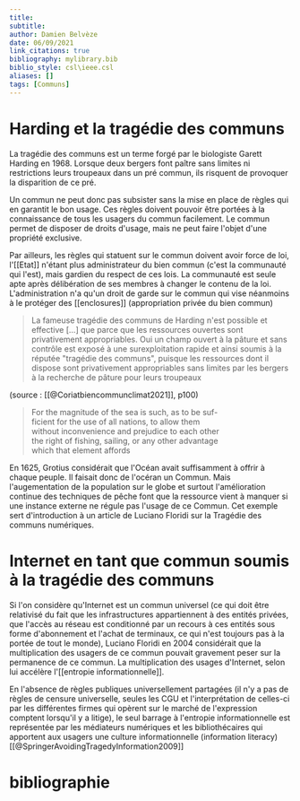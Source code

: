 ```yaml
---
title: 
subtitle:
author: Damien Belvèze
date: 06/09/2021
link_citations: true
bibliography: mylibrary.bib
biblio_style: csl\ieee.csl
aliases: []
tags: [Communs]
---
```


# Harding et la tragédie des communs

La tragédie des communs est un terme forgé par le biologiste Garett Harding en 1968. 
Lorsque deux bergers font paître sans limites ni restrictions leurs troupeaux dans un pré commun, ils risquent de provoquer la disparition de ce pré. 

Un commun ne peut donc pas subsister sans la mise en place de règles qui en garantit le bon usage. 
Ces règles doivent pouvoir être portées à la connaissance de tous les usagers du commun facilement. 
Le commun permet de disposer de droits d'usage, mais ne peut faire l'objet d'une propriété exclusive. 

Par ailleurs, les règles qui statuent sur le commun doivent avoir force de loi, l'[[Etat]] n'étant plus administrateur du bien commun (c'est la communauté qui l'est), mais gardien du respect de ces lois. La communauté est seule apte après délibération de ses membres à changer le contenu de la loi. L'administration n'a qu'un droit de garde sur le commun qui vise néanmoins à le protéger des [[enclosures]] (appropriation privée du bien commun)

> La fameuse tragédie des communs de Harding n'est possible et effective [...] que parce que les ressources ouvertes sont privativement appropriables. Oui un champ ouvert à la pâture et sans contrôle est exposé à une surexploitation rapide et ainsi soumis à la réputée "tragédie des communs", puisque les ressources dont il dispose sont privativement appropriables sans limites par les bergers à la recherche de pâture pour leurs troupeaux

(source : [[@Coriatbiencommunclimat2021]], p100)


>For the magnitude of the sea is such, as to be suf-  
ficient for the use of all nations, to allow them  
without inconvenience and prejudice to each other  
the right of fishing, sailing, or any other advantage  
which that element affords

En 1625, Grotius considérait que l'Océan avait suffisamment à offrir à chaque peuple. Il faisait donc de l'océran un Commun. Mais l'augementation de la population sur le globe et surtout l'amélioration continue des techniques de pêche font que la ressource vient à manquer si une instance externe ne régule pas l'usage de ce Commun. Cet exemple sert d'introduction à un article de Luciano Floridi sur la Tragédie des communs numériques. 

# Internet en tant que commun soumis à la tragédie des communs

Si l'on considère qu'Internet est un commun universel (ce qui doit être relativisé du fait que les infrastructures appartiennent à des entités privées, que l'accès au réseau est conditionné par un recours à ces entités sous forme d'abonnement et l'achat de terminaux, ce qui n'est toujours pas à la portée de tout le monde), Luciano Floridi en 2004 considérait que la multiplication des usagers de ce commun pouvait gravement peser sur la permanence de ce commun. La multiplication des usages d'Internet, selon lui accélère l'[[entropie informationnelle]].

En l'absence de règles publiques universellement partagées (il n'y a pas de règles de censure universelle, seules les CGU et l'interprétation de celles-ci par les différentes firmes qui opèrent sur le marché de l'expression comptent lorsqu'il y a litige), le seul barrage à l'entropie informationnelle est représentée par les médiateurs numériques et les bibliothécaires qui apportent aux usagers une culture informationnelle (information literacy)[[@SpringerAvoidingTragedyInformation2009]]

# bibliographie

